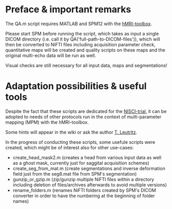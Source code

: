 # Preface & important remarks
The QA.m script requires MATLAB and SPM12 with the [hMRI-toolbox](https://hmri.info/).

Please start SPM before running the script, which takes as input a single DICOM directory (i.e. call it by QA('full-path-to-DICOM-files')), which will then be converted to NiFTI files including acquisition parameter check, quantitative maps will be created and quality scripts on these maps and the original multi-echo data will be run as well.

Visual checks are still necessary for all input data, maps and segmentations!

# Adaptation possibilities & useful tools
Despite the fact that these scripts are dedicated for the [NISCI-trial](https://nisci-2020.eu/), it can be adopted to needs of other protocols run in the context of multi-parameter mapping (MPM) with the hMRI-toolbox.

Some hints will appear in the wiki or ask the author [T. Leutritz](mailto:tleutritz@cbs.mpg.de).

In the progress of conducting these scripts, some usefule scripts were created, which might be of interest also for other use-cases:
* create_head_mask2.m (creates a head from various input data as well as a ghost mask, currently just for saggital acquisition schemes)
* create_seg_from_mat.m (create segmentations and inverse deformation field just from the seg8.mat file from SPM's segmentation)
* gunzip_or_gzip.m (zip/gunzip multiple NiFTI files within a directory including deletion of files/archives afterwards to avoid multiple versions)
* rename_folders.m (renames NiFTI folders created by SPM's DICOM converter in order to have the numbering at the beginning of folder names)
